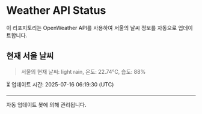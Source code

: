 
# Weather API Status

이 리포지토리는 OpenWeather API를 사용하여 서울의 날씨 정보를 자동으로 업데이트합니다.

## 현재 서울 날씨
> 서울의 현재 날씨: light rain, 온도: 22.74°C, 습도: 88%

⏳ 업데이트 시간: 2025-07-16 06:19:30 (UTC)

---
자동 업데이트 봇에 의해 관리됩니다.
